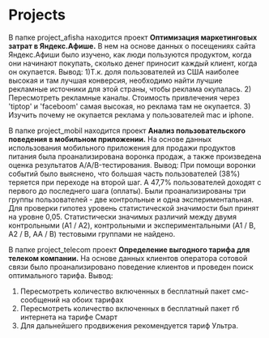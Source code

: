 # Projects

В папке project_afisha находится проект **Оптимизация маркетинговых затрат в Яндекс.Афише.** В нем на основе данных о посещениях сайта Яндекс.Афиши было изучено, как люди пользуются продуктом, когда они начинают покупать, сколько денег приносит каждый клиент, когда он окупается. 
Вывод: 
1)Т.к. доля пользователей из США наиболее высокая и там лучшая конверсия, необходимо найти лучшие рекламные источники для этой страны, чтобы реклама окупалась.
2) Пересмотреть рекламные каналы. Стоимость привлечения через 'tiptop' и 'faceboom' самая высокая, но реклама там не окупается.
3) Изучить почему не окупается реклама у пользователей mac и iphone.

В папке project_mobil находится проект **Анализ пользовательского поведения в мобильном приложении.** На основе данных использования мобильного приложения для продажи продуктов питания была проанализирована воронка продаж, а также произведена оценка результатов A/A/B-тестирования.
Вывод:
При помощи воронки событий было выяснено, что большая часть пользователей (38%) теряется при переходе на второй шаг. А 47,7% пользователей доходят с первого до последнего шага (оплаты). Были проанализированы три группы пользователей - две контрольные и одна экспериментальная. Для проверки гипотез уровень статистической значимости был принят на уровне 0,05. Статистически значимых различий между двумя контрольными (A1 / A2), контрольными и экспериментальными (A1 / B, A2 / B, AA / B) тестовыми группами не найдено.

В папке project_telecom проект **Определение выгодного тарифа для телеком компании.** На основе данных клиентов оператора сотовой связи было проанализировано поведение клиентов и проведен поиск оптимального тарифа.
Вывод:
1) Пересмотреть количество включенных в бесплатный пакет смс-сообщений на обоих тарифах
2) Пересмотреть количество включенных в бесплатный пакет гб интернета на тарифе Смарт
3) Для дальнейшего продвижения рекомендуется тариф Ультра.

